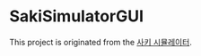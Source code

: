 # SakiSimulatorGUI
This project is originated from the [사키 시뮬레이터](https://cafe.naver.com/rookieonline?iframe_url_utf8=%2FArticleRead.nhn%3FreferrerAllArticles%3Dtrue%26page%3D1%26searchBy%3D1%26query%3D%25EC%2598%2581%25EC%2596%25B4%26exclude%3D%26include%3D%26exact%3D%26searchdate%3Dall%26media%3D0%26sortBy%3Ddate%26clubid%3D30211687%26articleid%3D65462).

